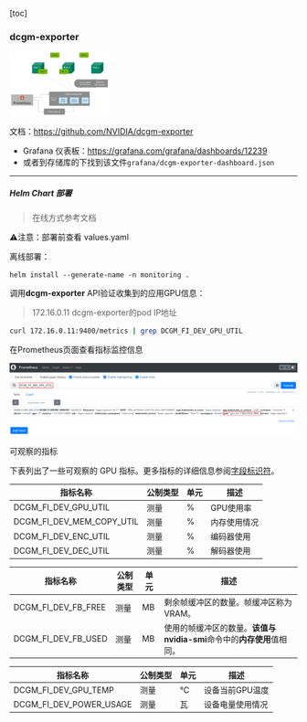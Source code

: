 [toc]

###  dcgm-exporter

 <img src="./image/dcgm-exporter/image-20230905105802365.png" alt="image-20230905105802365" style="zoom: 20%;" />

文档：https://github.com/NVIDIA/dcgm-exporter

+ Grafana 仪表板：https://grafana.com/grafana/dashboards/12239
+ 或者到存储库的下找到该文件`grafana/dcgm-exporter-dashboard.json`

---

##### Helm Chart 部署

> 在线方式参考文档

⚠️注意：部署前查看 values.yaml

离线部署：

```
helm install --generate-name -n monitoring .
```

调用**dcgm-exporter** API验证收集到的应用GPU信息：

> 172.16.0.11 dcgm-exporter的pod IP地址

```sh
curl 172.16.0.11:9400/metrics | grep DCGM_FI_DEV_GPU_UTIL
```

在Prometheus页面查看指标监控信息

![en-us_image_0000001444079216](./image/dcgm-exporter/en-us_image_0000001444079216.png)

可观察的指标

下表列出了一些可观察的 GPU 指标。更多指标的详细信息参阅[字段标识符](https://docs.nvidia.com/datacenter/dcgm/latest/dcgm-api/dcgm-api-field-ids.html#)。

| 指标名称                  | 公制类型 | 单元 | 描述         |
| ------------------------- | -------- | ---- | ------------ |
| DCGM_FI_DEV_GPU_UTIL      | 测量     | %    | GPU使用率    |
| DCGM_FI_DEV_MEM_COPY_UTIL | 测量     | %    | 内存使用情况 |
| DCGM_FI_DEV_ENC_UTIL      | 测量     | %    | 编码器使用   |
| DCGM_FI_DEV_DEC_UTIL      | 测量     | %    | 解码器使用   |

| 指标名称            | 公制类型 | 单元 | 描述                                                         |
| ------------------- | -------- | ---- | ------------------------------------------------------------ |
| DCGM_FI_DEV_FB_FREE | 测量     | MB   | 剩余帧缓冲区的数量。帧缓冲区称为 VRAM。                      |
| DCGM_FI_DEV_FB_USED | 测量     | MB   | 使用的帧缓冲区的数量。**该值与nvidia-smi**命令中的**内存使用**值相同。 |

| 指标名称                | 公制类型 | 单元 | 描述             |
| ----------------------- | -------- | ---- | ---------------- |
| DCGM_FI_DEV_GPU_TEMP    | 测量     | ℃    | 设备当前GPU温度  |
| DCGM_FI_DEV_POWER_USAGE | 测量     | 瓦   | 设备电量使用情况 |
